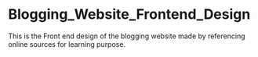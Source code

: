 # Blogging_Website_Frontend_Design
This is the Front end design of the blogging website made by referencing online sources for learning purpose.
